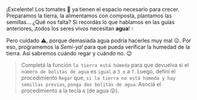 <gs-attire attire-url="https://raw.githubusercontent.com/MumukiProject/mumuki-guia-gobstones-eventos-kids/master/assets/attires/config_1553019422996.json"></gs-attire>

<gs-toolbox toolbox-url="https://raw.githubusercontent.com/MumukiProject/mumuki-guia-gobstones-eventos-kids/master/assets/toolbox_1554479911696.xml"></gs-toolbox>

<gs-keyboard-config keyboard-url="https://raw.githubusercontent.com/MumukiProject/mumuki-guia-gobstones-eventos-kids/master/assets/keyboard.json"></gs-keyboard-config>

¡Excelente! Los tomates :tomato: ya tienen el espacio necesario para crecer. Preparamos la tierra, la alimentamos con composta, plantamos las semillas… ¿Qué nos falta? Si recordás lo que hablamos en las guías anteriores, ¡todos los seres vivos necesitan **agua**! :droplet:

Pero cuidado :warning:, porque demasiada agua podría hacerles muy mal :confounded:. Por eso, programemos la _Semi-ya!_ para que pueda verificar la humedad de la tierra. Así sabremos cuándo regar y cuándo no. :wink:

> Completá la función `la tierra está húmeda` para que devuelva si el ` número de bolitas de agua` es `igual` a `3 o` a `7`. Luego, definí el procedimiento `Regar` que, `si la tierra no está húmeda y hay semillas previas`, `ponga dos bolitas de agua`. Asociá el procedimiento a la tecla `A` (de agua :stuck_out_tongue_winking_eye:).
